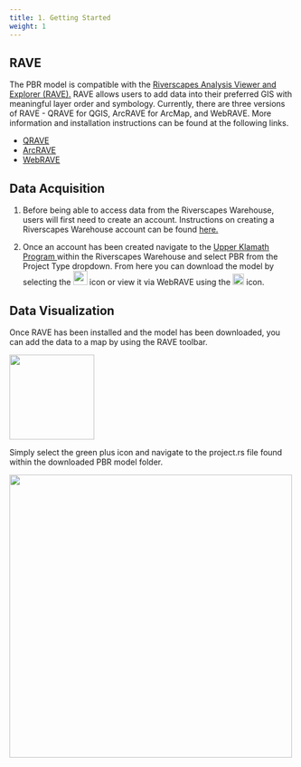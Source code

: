 ```yaml
---
title: 1. Getting Started 
weight: 1
---
```


## RAVE

The PBR model is compatible with the <a href="https://rave.riverscapes.net/"> Riverscapes Analysis Viewer and Explorer (RAVE).</a> RAVE 
allows users to add data into their preferred GIS with meaningful layer order and symbology.
Currently, there are three versions of RAVE - QRAVE for QGIS, ArcRAVE for ArcMap, and 
WebRAVE. More information and installation instructions can be found at the following links. 

- <a href="https://rave.riverscapes.net/Download/install_qrave.html"> QRAVE </a>
- <a href="https://rave.riverscapes.net/Download/install_arcrave.html"> ArcRAVE </a>
- <a href="https://rave.riverscapes.net/Download/install_webrave.html"> WebRAVE </a>

## Data Acquisition 

1. Before being able to access data from the Riverscapes Warehouse, users will first need 
to create an account. Instructions on creating a Riverscapes Warehouse account can be
found <a href="https://riverscapes.net/Data_Warehouses/gettingaround.html"> here. </a> 

2. Once an account has been created navigate to the <a href="https://data.riverscapes.net/#/UKUSFWS"> Upper Klamath Program </a> within the Riverscapes Warehouse
and select PBR from the Project Type dropdown. From here you can download the
model by selecting the <img src="{{ site.baseurl }}/assets/images/download.PNG" width="25">  icon or view it via WebRAVE using the <img src="{{ site.baseurl }}/assets/images/view.PNG" width="20">  icon.

## Data Visualization 

Once RAVE has been installed and the model has been downloaded, you can add the data to a 
map by using the RAVE toolbar. 

<img src="{{ site.baseurl }}/assets/images/RVTool.PNG" width="150">

Simply select the green plus icon and navigate to the project.rs file found within the 
downloaded PBR model folder.

<img src="{{ site.baseurl }}/assets/images/folder.PNG" width="500">


